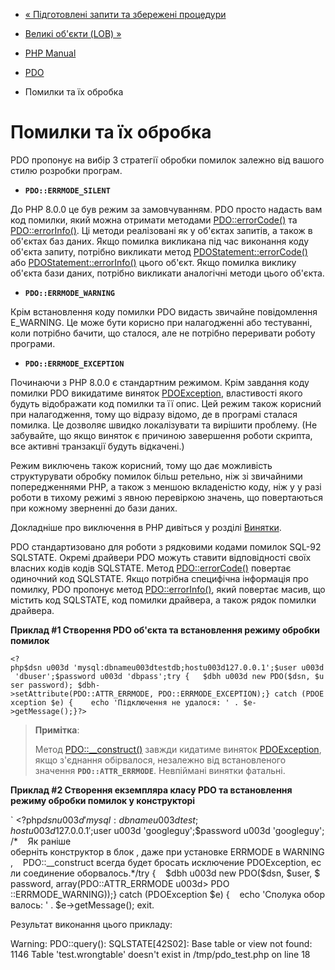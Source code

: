 - [« Підготовлені запити та збережені
процедури](pdo.prepared-statements.md)
- [Великі об'єкти (LOB) »](pdo.lobs.md)

- [PHP Manual](index.md)
- [PDO](book.pdo.md)
- Помилки та їх обробка

# Помилки та їх обробка

PDO пропонує на вибір 3 стратегії обробки помилок залежно від
вашого стилю розробки програм.

- **`PDO::ERRMODE_SILENT`**

До PHP 8.0.0 це був режим за замовчуванням. PDO просто надасть вам
код помилки, який можна отримати методами
[PDO::errorCode()](pdo.errorcode.md) та
[PDO::errorInfo()](pdo.errorinfo.md). Ці методи реалізовані як у
об'єктах запитів, а також в об'єктах баз даних. Якщо помилка викликана
під час виконання коду об'єкта запиту, потрібно викликати метод
[PDOStatement::errorCode()](pdostatement.errorcode.md) або
[PDOStatement::errorInfo()](pdostatement.errorinfo.md) цього
об'єкт. Якщо помилка виклику об'єкта бази даних, потрібно викликати
аналогічні методи цього об'єкта.

- **`PDO::ERRMODE_WARNING`**

Крім встановлення коду помилки PDO видасть звичайне повідомлення E_WARNING.
Це може бути корисно при налагодженні або тестуванні, коли потрібно
бачити, що сталося, але не потрібно переривати роботу програми.

- **`PDO::ERRMODE_EXCEPTION`**

Починаючи з PHP 8.0.0 є стандартним режимом. Крім завдання
коду помилки PDO викидатиме виняток
[PDOException](class.pdoexception.md), властивості якого будуть
відображати код помилки та її опис. Цей режим також корисний при
налагодження, тому що відразу відомо, де в програмі сталася помилка.
Це дозволяє швидко локалізувати та вирішити проблему. (Не забувайте,
що якщо виняток є причиною завершення роботи скрипта, все
активні транзакції будуть відкачені.)

Режим виключень також корисний, тому що дає можливість
структурувати обробку помилок більш ретельно, ніж зі звичайними
попередженнями PHP, а також з меншою вкладеністю коду, ніж у
у разі роботи в тихому режимі з явною перевіркою значень, що повертаються
при кожному зверненні до бази даних.

Докладніше про виключення в PHP дивіться у розділі
[Винятки](language.exceptions.md).

PDO стандартизовано для роботи з рядковими кодами помилок SQL-92
SQLSTATE. Окремі драйвери PDO можуть ставити відповідності своїх
власних кодів кодів SQLSTATE. Метод
[PDO::errorCode()](pdo.errorcode.md) повертає одиночний код
SQLSTATE. Якщо потрібна специфічна інформація про помилку, PDO
пропонує метод [PDO::errorInfo()](pdo.errorinfo.md), який
повертає масив, що містить код SQLSTATE, код помилки драйвера, а також
рядок помилки драйвера.

**Приклад #1 Створення PDO об'єкта та встановлення режиму обробки помилок**

` <?php$dsn u003d 'mysql:dbnameu003dtestdb;hostu003d127.0.0.1';$user u003d 'dbuser';$password u003d 'dbpass';try {   $dbh u003d new PDO($dsn, $user password); $dbh->setAttribute(PDO::ATTR_ERRMODE, PDO::ERRMODE_EXCEPTION);} catch (PDOException $e) {    echo 'Підключення не удалося: ' . $e->getMessage();}?> `

> **Примітка**:
>
> Метод [PDO::\_\_construct()](pdo.construct.md) завжди кидатиме
> виняток [PDOException](class.pdoexception.md), якщо з'єднання
> обірвалося, незалежно від встановленого значення
> **`PDO::ATTR_ERRMODE`**. Невпіймані винятки фатальні.

**Приклад #2 Створення екземпляра класу PDO та встановлення режиму обробки
помилок у конструкторі**

` <?php$dsn u003d 'mysql:dbnameu003dtest;hostu003d127.0.0.1';$user u003d 'googleguy';$password u003d 'googleguy';/*    Як раніше оберніть конструктор в блок , даже при установке ERRMODE в WARNING,    PDO::__construct всегда будет бросать исключение PDOException, если соединение оборвалось.*/try {    $dbh u003d new PDO($dsn, $user, $password, array(PDO::ATTR_ERRMODE u003d> PDO ::ERRMODE_WARNING));} catch (PDOException $e) {    echo 'Сполука оборвалось: ' . $e->getMessage(); exit.

Результат виконання цього прикладу:

Warning: PDO::query(): SQLSTATE[42S02]: Base table or view not found: 1146 Table 'test.wrongtable' doesn't exist in
/tmp/pdo_test.php on line 18
